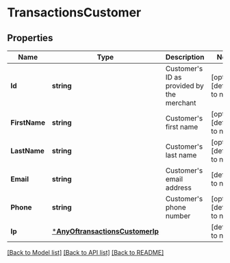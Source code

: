 # TransactionsCustomer

## Properties
Name | Type | Description | Notes
------------ | ------------- | ------------- | -------------
**Id** | **string** | Customer&#x27;s ID as provided by the merchant | [optional] [default to null]
**FirstName** | **string** | Customer&#x27;s first name | [optional] [default to null]
**LastName** | **string** | Customer&#x27;s last name | [optional] [default to null]
**Email** | **string** | Customer&#x27;s email address | [default to null]
**Phone** | **string** | Customer&#x27;s phone number | [optional] [default to null]
**Ip** | [***AnyOftransactionsCustomerIp**](AnyOftransactionsCustomerIp.md) |  | [default to null]

[[Back to Model list]](../README.md#documentation-for-models) [[Back to API list]](../README.md#documentation-for-api-endpoints) [[Back to README]](../README.md)

